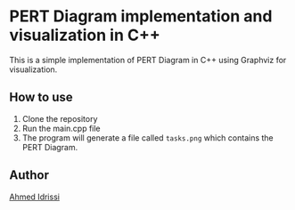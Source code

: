 # PERT Diagram implementation and visualization in C++

This is a simple implementation of PERT Diagram in C++ using Graphviz for visualization.

## How to use

1. Clone the repository
2. Run the main.cpp file
3. The program will generate a file called `tasks.png` which contains the PERT Diagram.

## Author

[Ahmed Idrissi](https://ahmedidrissi.com)